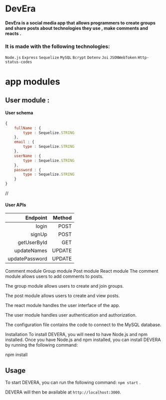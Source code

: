 # DevEra

#### DevEra is a social media app that allows programmers to create groups and share posts about technologies they use , make comments and reacts . 

### It is made with the following technologies:
`Node.js` `Express` `Sequelize` `MySQL` `Bcrypt` `Dotenv` `Joi`  `JSONWebToken` `Http-status-codes`

# app modules 

## User module :

#### User schema 
```JavaScript
{
    fullName : {
        type : Sequelize.STRING
    },
    email : {
        type : Sequelize.STRING
    },
    userName : {
        type : Sequelize.STRING
    },
    password : {
        type : Sequelize.STRING
    }
}
```
//   
#### User APIs
|Endpoint|Method|
|-------:|-----:
|login|POST|
|signUp|POST|Get user info|
|getUserById|GET|
|updateNames|UPDATE|
|updatePassword|UPDATE|



Comment module
Group module
Post module
React module
The comment module allows users to add comments to posts.

The group module allows users to create and join groups.

The post module allows users to create and view posts.

The react module handles the user interface of the app.

The user module handles user authentication and authorization.

The configuration file contains the code to connect to the MySQL database.

Installation
To install DEVERA, you will need to have Node.js and npm installed. Once you have Node.js and npm installed, you can install DEVERA by running the following command:

npm install


## Usage

To start DEVERA, you can run the following command: `npm start` .

DEVERA will then be available at `http://localhost:3000`.
